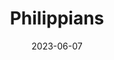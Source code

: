 ---
title: "Philippians"
cc-type: hashtag
date: 2023-06-07
hashtag: philippians
tags:
  - Book of the Bible
  - New Testament
  - Bible
---